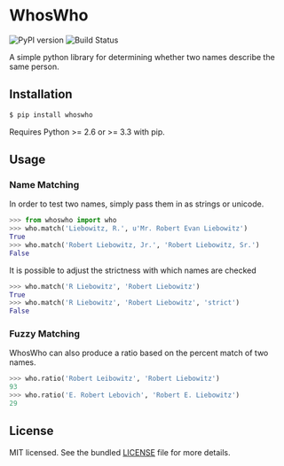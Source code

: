WhosWho
==========
![PyPI version](https://badge.fury.io/py/whoswho.svg)
![Build Status](https://travis-ci.org/rliebz/whoswho.svg?branch=master)

A simple python library for determining whether two names describe the same 
person.


Installation
----------

```bash
$ pip install whoswho
```
Requires Python >= 2.6 or >= 3.3 with pip.


Usage
----------

### Name Matching ###

In order to test two names, simply pass them in as strings or unicode.
```python
>>> from whoswho import who
>>> who.match('Liebowitz, R.', u'Mr. Robert Evan Liebowitz')
True
>>> who.match('Robert Liebowitz, Jr.', 'Robert Liebowitz, Sr.')
False
```

It is possible to adjust the strictness with which names are checked
```python
>>> who.match('R Liebowitz', 'Robert Liebowitz')
True
>>> who.match('R Liebowitz', 'Robert Liebowitz', 'strict')
False
```

### Fuzzy Matching ###

WhosWho can also produce a ratio based on the percent match of two names.
```python
>>> who.ratio('Robert Leibowitz', 'Robert Liebowitz')
93
>>> who.ratio('E. Robert Lebovich', 'Robert E. Liebowitz')
29
```


License
-------

MIT licensed. See the bundled 
[LICENSE](https://github.com/rliebz/whoswho/blob/master/LICENSE) 
file for more details.
